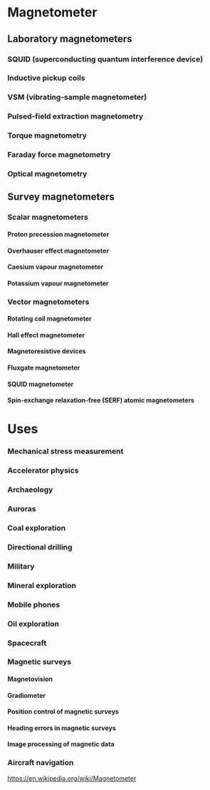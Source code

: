 # Magnetometer

## Laboratory magnetometers
### SQUID (superconducting quantum interference device)
### Inductive pickup coils
### VSM (vibrating-sample magnetometer)
### Pulsed-field extraction magnetometry
### Torque magnetometry
### Faraday force magnetometry
### Optical magnetometry

## Survey magnetometers
### Scalar magnetometers
#### Proton precession magnetometer
#### Overhauser effect magnetometer
#### Caesium vapour magnetometer
#### Potassium vapour magnetometer
### Vector magnetometers
#### Rotating coil magnetometer
#### Hall effect magnetometer
#### Magnetoresistive devices
#### Fluxgate magnetometer
#### SQUID magnetometer
#### Spin-exchange relaxation-free (SERF) atomic magnetometers

# Uses
### Mechanical stress measurement
### Accelerator physics
### Archaeology
### Auroras
### Coal exploration
### Directional drilling
### Military
### Mineral exploration
### Mobile phones
### Oil exploration
### Spacecraft
### Magnetic surveys
#### Magnetovision
#### Gradiometer
#### Position control of magnetic surveys
#### Heading errors in magnetic surveys
#### Image processing of magnetic data
### Aircraft navigation



https://en.wikipedia.org/wiki/Magnetometer